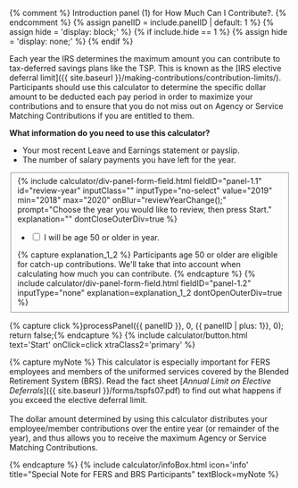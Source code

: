 {% comment %}
Introduction panel (1) for How Much Can I Contribute?.
{% endcomment %}
{% assign panelID = include.panelID | default: 1 %}
{% assign hide = 'display: block;' %}
{% if include.hide == 1 %} {% assign hide = 'display: none;' %} {% endif %}

<div id="panel-{{ panelID }}" class="calculator-panel" style="{{ hide }}" markdown="1">

Each year the IRS determines the maximum amount you can contribute to tax-deferred savings plans like the TSP. This is known as the [IRS elective deferral limit]({{ site.baseurl }}/making-contributions/contribution-limits/). Participants should use this calculator to determine the specific dollar amount to be deducted each pay period in order to maximize your contributions and to ensure that you do not miss out on Agency or Service Matching Contributions if you are entitled to them.

**What information do you need to use this calculator?**

-   Your most recent Leave and Earnings statement or payslip.
-   The number of salary payments you have left for the year.

<div class="dotted-line"></div>

<fieldset>
{% include calculator/div-panel-form-field.html
  fieldID="panel-1.1" id="review-year" inputClass="" inputType="no-select"
  value="2019" min="2018" max="2020"  onBlur="reviewYearChange();"
  prompt="Choose the year you would like to review, then press Start."
  explanation=""  dontCloseOuterDiv=true
%}
<ul class="usa-unstyled-list">
  <li>
    <input id="age50" type="checkbox" name="age50" value="age50" />
    <label for="age50">I will be age 50 or older in <span id="age50year">year</span>.</label>
  </li>
</ul>
{% capture explanation_1_2 %}
Participants age 50 or older are eligible for catch-up contributions. We'll take that into account when calculating how much you can contribute.
{% endcapture %}
{% include calculator/div-panel-form-field.html fieldID="panel-1.2" inputType="none" explanation=explanation_1_2 dontOpenOuterDiv=true %}
</div><!-- END div.panel-form-field -->
</fieldset>

{% capture click %}processPanel({{ panelID }}, 0, {{ panelID | plus: 1}}, 0); return false;{% endcapture %}
{% include calculator/button.html text='Start' onClick=click xtraClass2='primary' %}

{% capture myNote %}
This calculator is especially important for FERS employees and members of the
uniformed services covered by the Blended Retirement System (BRS). Read the fact sheet [_Annual Limit on Elective Deferrals_]({{ site.baseurl }}/forms/tspfs07.pdf) to find out what happens if you exceed the elective deferral limit.<br /><br />
The dollar amount determined by using this calculator distributes your employee/member contributions over the entire year (or remainder of the year), and thus allows you to receive the maximum Agency or Service Matching Contributions.

{% endcapture %}
{% include calculator/infoBox.html icon='info' title="Special Note for FERS and BRS Participants" textBlock=myNote %}
</div> <!-- end div#panel -->
